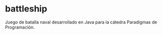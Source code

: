 # battleship

Juego de batalla naval desarrollado en Java para la cátedra Paradigmas de Programación.

